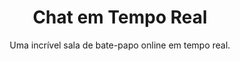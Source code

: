 <div align="center">
    <h1>Chat em Tempo Real</h1>
    <p>Uma incrível sala de bate-papo online em tempo real.</p>
</div>

